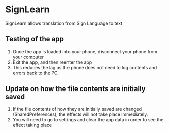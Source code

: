 # SignLearn

SignLearn allows translation from Sign Language to text

## Testing of the app

1. Once the app is loaded into your phone, disconnect your phone from your computer
2. Exit the app, and then reenter the app
3. This reduces the lag as the phone does not need to log contents and errors back to the PC.

## Update on how the file contents are initially saved

1. If the file contents of how they are initially saved are changed (SharedPreferences), the effects will not take place immediately.
2. You will need to go to settings and clear the app data in order to see the effect taking place
